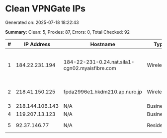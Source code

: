 # Clean VPNGate IPs
Generated on: 2025-07-18 18:22:43

**Summary:** Clean: 5, Proxies: 87, Errors: 0, Total Checked: 92

| # | IP Address | Hostname | Type | Country | Provider |
|---|------------|----------|------|---------|----------|
| 1 | 184.22.231.194 | 184-22-231-0.24.nat.sila1-cgn02.myaisfibre.com | Wireless | TH | ADVANCED WIRELESS NETWORK COMPANY LIMITED |
| 2 | 218.41.150.225 | fpda2996e1.hkdm210.ap.nuro.jp | Wireless | JP | Sony Network Communications Inc. |
| 3 | 218.144.106.143 | N/A | Business | KR | Korea Telecom |
| 4 | 119.207.13.123 | N/A | Business | KR | Korea Telecom |
| 5 | 92.37.146.77 | N/A | Residential | RU | PJSC Rostelecom |
